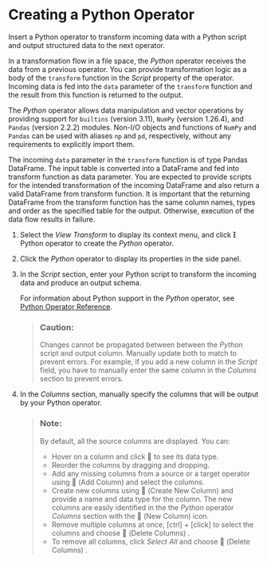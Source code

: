 <!-- loioa747acf9d96b450da4b802b80e05a896 -->

<link rel="stylesheet" type="text/css" href="../css/sap-icons.css"/>

# Creating a Python Operator

Insert a Python operator to transform incoming data with a Python script and output structured data to the next operator.

In a transformation flow in a file space, the *Python* operator receives the data from a previous operator. You can provide transformation logic as a body of the `transform` function in the *Script* property of the operator. Incoming data is fed into the `data` parameter of the `transform` function and the result from this function is returned to the output.

The *Python* operator allows data manipulation and vector operations by providing support for `builtins` \(version 3.11\), `NumPy` \(version 1.26.4\), and `Pandas` \(version 2.2.2\) modules. Non-I/O objects and functions of `NumPy` and `Pandas` can be used with aliases `np` and `pd`, respectively, without any requirements to explicitly import them.

The incoming `data` parameter in the `transform` function is of type Pandas DataFrame. The input table is converted into a DataFrame and fed into transform function as data parameter. You are expected to provide scripts for the intended transformation of the incoming DataFrame and also return a valid DataFrame from transform function. It is important that the returning DataFrame from the transform function has the same column names, types and order as the specified table for the output. Otherwise, execution of the data flow results in failure.

1.  Select the *View Transform* to display its context menu, and click <span class="SAP-icons-TNT-V3"></span> Python operator to create the *Python* operator.
2.  Click the *Python* operator to display its properties in the side panel.
3.  In the *Script* section, enter your Python script to transform the incoming data and produce an output schema.

    For information about Python support in the *Python* operator, see [Python Operator Reference](python-operator-reference-950d558.md).

    > ### Caution:  
    > Changes cannot be propagated between between the *Python* script and output column. Manually update both to match to prevent errors. For example, if you add a new column in the *Script* field, you have to manually enter the same column in the *Columns* section to prevent errors.

4.  In the *Columns* section, manually specify the columns that will be output by your Python operator.

    > ### Note:  
    > By default, all the source columns are displayed. You can:
    > 
    > -   Hover on a column and click <span class="FPA-icons-V3"></span> to see its data type.
    > -   Reorder the columns by dragging and dropping.
    > -   Add any missing columns from a source or a target operator using <span class="FPA-icons-V3"></span> \(Add Column\) and select the columns.
    > -   Create new columns using <span class="FPA-icons-V3"></span> \(Create New Column\) and provide a name and data type for the column. The new columns are easily identified in the the *Python* operator *Columns* section with the <span class="FPA-icons-V3"></span> \(New Column\) icon.
    > -   Remove multiple columns at once, [ctrl\] + [click\]  to select the columns and choose <span class="FPA-icons-V3"></span> \(Delete Columns\) .
    > -   To remove all columns, click *Select All* and choose <span class="FPA-icons-V3"></span> \(Delete Columns\) .


